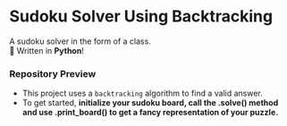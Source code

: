 # Sudoku Solver Using Backtracking

A sudoku solver in the form of a class. <br>
🐍 Written in **Python**!

### Repository Preview
 - This project uses a `backtracking` algorithm to find a valid answer.
 - To get started, **initialize your sudoku board, call the .solve() method and use .print_board() to get a fancy representation of your puzzle.**
